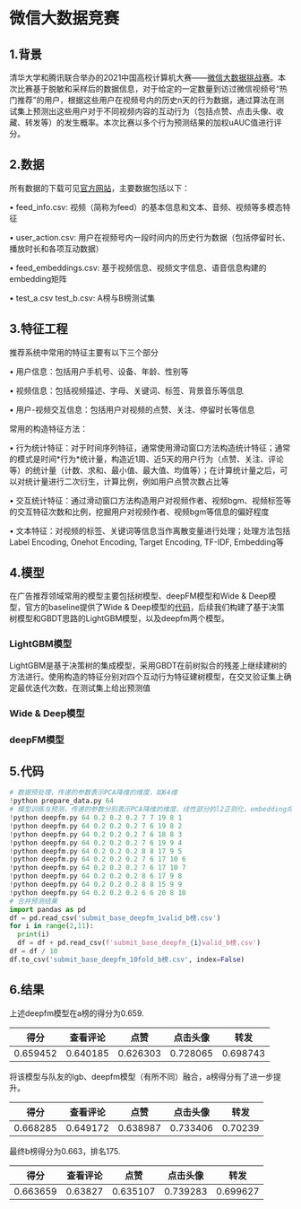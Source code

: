 # 微信大数据竞赛

## 1.背景

清华大学和腾讯联合举办的2021中国高校计算机大赛——[微信大数据挑战赛](https://algo.weixin.qq.com)。本次比赛基于脱敏和采样后的数据信息，对于给定的一定数量到访过微信视频号“热门推荐”的用户，根据这些用户在视频号内的历史n天的行为数据，通过算法在测试集上预测出这些用户对于不同视频内容的互动行为（包括点赞、点击头像、收藏、转发等）的发生概率。本次比赛以多个行为预测结果的加权uAUC值进行评分。

## 2.数据

所有数据的下载可见[官方网站](https://algo.weixin.qq.com/problem-description)，主要数据包括以下：

• feed_info.csv: 视频（简称为feed）的基本信息和文本、音频、视频等多模态特征

• user_action.csv: 用户在视频号内一段时间内的历史行为数据（包括停留时长、播放时长和各项互动数据）

• feed_embeddings.csv: 基于视频信息、视频文字信息、语音信息构建的embedding矩阵

• test_a.csv test_b.csv: A榜与B榜测试集

## 3.特征工程

推荐系统中常用的特征主要有以下三个部分

• 用户信息：包括用户手机号、设备、年龄、性别等

• 视频信息：包括视频描述、字母、关键词、标签、背景音乐等信息

• 用户-视频交互信息：包括用户对视频的点赞、关注、停留时长等信息

常用的构造特征方法：

• 行为统计特征：对于时间序列特征，通常使用滑动窗口方法构造统计特征；通常的模式是时间\*行为*统计量，构造近1周、近5天的用户行为（点赞、关注、评论等）的统计量（计数、求和、最小值、最大值、均值等）；在计算统计量之后，可以对统计量进行二次衍生，计算比例，例如用户点赞次数占比等

• 交互统计特征：通过滑动窗口方法构造用户对视频作者、视频bgm、视频标签等的交互特征次数和比例，挖掘用户对视频作者、视频bgm等信息的偏好程度

• 文本特征：对视频的标签、关键词等信息当作离散变量进行处理；处理方法包括Label Encoding, Onehot Encoding, Target Encoding, TF-IDF, Embedding等

## 4.模型

在广告推荐领域常用的模型主要包括树模型、deepFM模型和Wide & Deep模型，官方的baseline提供了Wide & Deep模型的[代码](https://github.com/WeChat-Big-Data-Challenge-2021/WeChat_Big_Data_Challenge.git)，后续我们构建了基于决策树模型和GBDT思路的LightGBM模型，以及deepfm两个模型。

### LightGBM模型

LightGBM是基于决策树的集成模型，采用GBDT在前树拟合的残差上继续建树的方法进行。使用构造的特征分别对四个互动行为特征建树模型，在交叉验证集上确定最优迭代次数，在测试集上给出预测值

### Wide & Deep模型



### deepFM模型



## 5.代码

```python
# 数据预处理，传递的参数表示PCA降维的维度，如64维
!python prepare_data.py 64
# 模型训练与预测，传递的参数分别表示PCA降维的维度、线性部分的l2正则化、embedding向量的l2正则化、dnn部分的l2正则化、四类行为的迭代次数、第k折
!python deepfm.py 64 0.2 0.2 0.2 7 7 19 8 1
!python deepfm.py 64 0.2 0.2 0.2 7 6 19 8 2
!python deepfm.py 64 0.2 0.2 0.2 7 6 18 8 3
!python deepfm.py 64 0.2 0.2 0.2 7 6 19 9 4
!python deepfm.py 64 0.2 0.2 0.2 8 8 17 9 5
!python deepfm.py 64 0.2 0.2 0.2 7 6 17 10 6
!python deepfm.py 64 0.2 0.2 0.2 7 6 17 10 7
!python deepfm.py 64 0.2 0.2 0.2 8 6 17 9 8
!python deepfm.py 64 0.2 0.2 0.2 8 8 15 9 9
!python deepfm.py 64 0.2 0.2 0.2 6 6 20 8 10
# 合并预测结果
import pandas as pd
df = pd.read_csv('submit_base_deepfm_1valid_b榜.csv')
for i in range(2,11):
  print(i)
  df = df + pd.read_csv(f'submit_base_deepfm_{i}valid_b榜.csv')
df = df / 10
df.to_csv('submit_base_deepfm_10fold_b榜.csv', index=False)
```

## 6.结果

上述deepfm模型在a榜的得分为0.659.

| 得分     | 查看评论 | 点赞     | 点击头像 | 转发     |
| -------- | -------- | -------- | -------- | -------- |
| 0.659452 | 0.640185 | 0.626303 | 0.728065 | 0.698743 |

将该模型与队友的lgb、deepfm模型（有所不同）融合，a榜得分有了进一步提升。

| 得分     | 查看评论 | 点赞     | 点击头像 | 转发    |
| -------- | -------- | -------- | -------- | ------- |
| 0.668285 | 0.649172 | 0.638987 | 0.733406 | 0.70239 |

最终b榜得分为0.663，排名175.

| 得分     | 查看评论 | 点赞     | 点击头像 | 转发     |
| -------- | -------- | -------- | -------- | -------- |
| 0.663659 | 0.63827  | 0.635107 | 0.739283 | 0.699627 |

